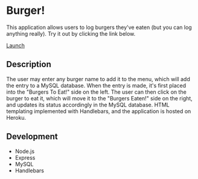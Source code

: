 # Burger!
This application allows users to log burgers they've eaten (but you can log anything really). Try it out by clicking the link below.

<a href="https://radiant-springs-18904.herokuapp.com/" target="_blank">Launch</a>

## Description
The user may enter any burger name to add it to the menu, which will add the entry to a MySQL database. When the entry is made, it's first placed into the "Burgers To Eat!" side on the left. The user can then click on the burger to eat it, which will move it to the "Burgers Eaten!" side on the right, and updates its status accordingly in the MySQL database. HTML templating implemented with Handlebars, and the application is hosted on Heroku.

## Development
- Node.js
- Express
- MySQL
- Handlebars

